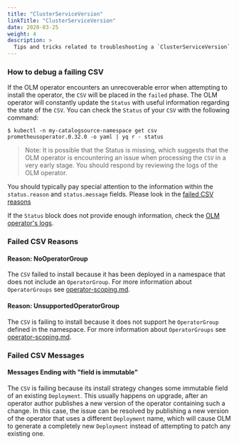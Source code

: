 ```yaml
---
title: "ClusterServiceVersion"
linkTitle: "ClusterServiceVersion"
date: 2020-03-25
weight: 4
description: >
  Tips and tricks related to troubleshooting a `ClusterServiceVersion`.
---
```


### How to debug a failing CSV

If the OLM operator encounters an unrecoverable error when attempting to install the operator, the `CSV` will be placed in the `failed` phase. The OLM operator will constantly update the `Status` with useful information regarding the state of the `CSV`. You can check the `Status` of your `CSV` with the following command:

`$ kubectl -n my-catalogsource-namespace get csv prometheusoperator.0.32.0 -o yaml | yq r - status`

>Note: It is possible that the Status is missing, which suggests that the OLM operator is encountering an issue when processing the `CSV` in a very early stage. You should respond by reviewing the logs of the OLM operator.

You should typically pay special attention to the information within the `status.reason` and `status.message` fields. Please look in the [failed CSV reasons](#failed-csv-reasons)

If the `Status` block does not provide enough information, check the [OLM operator's logs](#how-to-view-the-olm-operator-logs).

### Failed CSV Reasons

#### Reason: NoOperatorGroup

The `CSV` failed to install because it has been deployed in a namespace that does not include an `OperatorGroup`. For more information about `OperatorGroups` see [operator-scoping.md](operator-scoping.md).

#### Reason: UnsupportedOperatorGroup

The `CSV` is failing to install because it does not support he `OperatorGroup` defined in the namespace. For more information about `OperatorGroups` see [operator-scoping.md](operator-scoping.md).

### Failed CSV Messages

#### Messages Ending with "field is immutable"

The `CSV` is failing because its install strategy changes some immutable field of an existing `Deployment`. This usually happens on upgrade, after an operator author publishes a new version of the operator containing such a change. In this case, the issue can be resolved by publishing a new version of the operator that uses a different `Deployment` name, which will cause OLM to generate a completely new `Deployment` instead of attempting to patch any existing one.